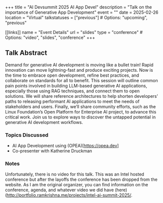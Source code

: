 +++
title = "AI Devsummit 2025 AI App Devel"
description = "Talk on the importance of Generative App Development"
event = ""
date = 2025-02-26
location = "Virtual"
talkstatuses = ["previous"]  # Options: "upcoming", "previous"

[[links]]
name = "Event Details"
url = "slides"
type = "conference"  # Options: "video", "slides", "conference"
+++

## Talk Abstract

Demand for generative AI development is moving like a bullet train! Rapid
innovation can move lightning-fast and produce exciting projects. Now
is the time to embrace open development, refine best practices,
and collaborate on standards for all to benefit.  This session will
outline common pain points involved in building LLM-based generative AI
applications, especially those using RAG techniques, and connect them
to open solutions. We will share reference architectures to help shorten
developers’ paths to releasing performant AI applications to meet the
needs of stakeholders and users. Finally, we’ll share community efforts,
such as the Linux Foundation’s Open Platform for Enterprise AI project,
to advance this critical work.  Join us to explore ways to discover the
untapped potential in generative AI development workflows.

### Topics Discussed

- AI App Development using (OPEA)[https://opea.dev]
- Co-presenter with Katherine Druckman

### Notes

Unfortunately, there is no video for this talk. This was an Intel hosted conference but after the layoffs the conference has been dropped from the website. As I am the original organizer, you can find information 
on the conference, agenda, and whatever video we did have (here)(http://portfolio.ramkrishna.me/projects/intel-ai-summit-2025/.
